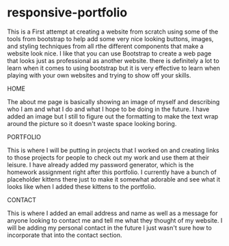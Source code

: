 # responsive-portfolio

This is a First attempt at creating a website from scratch using some of the tools from bootstrap to help add some very nice looking buttons, images, and styling techniques from all rthe different components that make a website look nice. I like that you can use Bootstrap to create a web page that looks just as professional as another website. there is definitely a lot to learn when it comes to using bootstrap but it is very effective to learn when playing with your own websites and trying to show off your skills. 

HOME

The about me page is basically showing an image of myself and describing who I am and what I do and what I hope to be doing in the future. I have added an image but I still to figure out the formatting to make the text wrap around the picture so it doesn't waste space looking boring. 

PORTFOLIO

This is where I will be putting in projects that I worked on and creating links to those projects for people to check out my work and use them at their leisure. I have already added my password generator, which is the homework assignment right after this portfolio. I currently have a bunch of placeholder kittens there just to make it somewhat adorable and see what it looks like when I added these kittens to the portfolio.

CONTACT

This is where I added an email address and name as well as a message for anyone looking to contact me and tell me what they thought of my website. I will be adding my personal contact in the future I just wasn't sure how to incorporate that into the contact section.